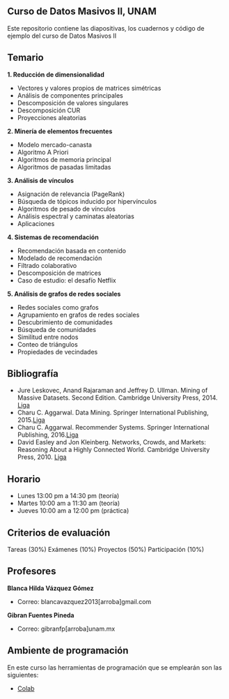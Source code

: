 ## Curso de Datos Masivos II, UNAM
Este repositorio contiene las diapositivas, los cuadernos y código de ejemplo del curso de Datos Masivos II

## Temario
**1. Reducción de dimensionalidad**
  - Vectores y valores propios de matrices simétricas
  - Análisis de componentes principales
  - Descomposición de valores singulares
  - Descomposición CUR
  - Proyecciones aleatorias
  
**2. Minería de elementos frecuentes**
  - Modelo mercado-canasta
  - Algoritmo A Priori
  - Algoritmos de memoria principal
  - Algoritmos de pasadas limitadas
  
**3. Análisis de vínculos**
  - Asignación de relevancia (PageRank)
  - Búsqueda de tópicos inducido por hipervínculos
  - Algoritmos de pesado de vínculos
  - Análisis espectral y caminatas aleatorias
  - Aplicaciones
  
**4. Sistemas de recomendación**
  - Recomendación basada en contenido 
  - Modelado de recomendación
  - Filtrado colaborativo
  - Descomposición de matrices
  - Caso de estudio: el desafío Netflix

**5. Análisis de grafos de redes sociales**
  - Redes sociales como grafos
  - Agrupamiento en grafos de redes sociales
  - Descubrimiento de comunidades
  - Búsqueda de comunidades
  - Similitud entre nodos
  - Conteo de triángulos
  - Propiedades de vecindades
 
 ## Bibliografía
 - Jure Leskovec, Anand Rajaraman and Jeffrey D. Ullman. Mining of Massive Datasets. Second Edition. Cambridge University Press, 2014. [Liga](http://infolab.stanford.edu/~ullman/mmds/book.pdf)
 - Charu C. Aggarwal. Data Mining. Springer International Publishing, 2015.[Liga](https://doc.lagout.org/Others/Data%20Mining/Data%20Mining_%20The%20Textbook%20%5BAggarwal%202015-04-14%5D.pdf)
 - Charu C. Aggarwal. Recommender Systems. Springer International Publishing, 2016.[Liga](http://pzs.dstu.dp.ua/DataMining/recom/bibl/1aggarwal_c_c_recommender_systems_the_textbook.pdf)
 - David Easley and Jon Kleinberg. Networks, Crowds, and Markets: Reasoning About a Highly Connected World. Cambridge University Press, 2010. [Liga](https://www.cs.cornell.edu/home/kleinber/networks-book/networks-book.pdf)
 
 ## Horario
- Lunes 13:00 pm a 14:30 pm (teoría)
- Martes 10:00 am a 11:30 am (teoría)
- Jueves 10:00 am a 12:00 pm (práctica)

## Criterios de evaluación
Tareas (30%)
Exámenes (10%)
Proyectos (50%)
Participación (10%)

## Profesores
**Blanca Hilda Vázquez Gómez**
  - Correo: blancavazquez2013[arroba]gmail.com
  
**Gibran Fuentes Pineda**
  - Correo: gibranfp[arroba]unam.mx

## Ambiente de programación
En este curso las herramientas de programación que se emplearán son las siguientes:
- [Colab](https://colab.research.google.com/)
